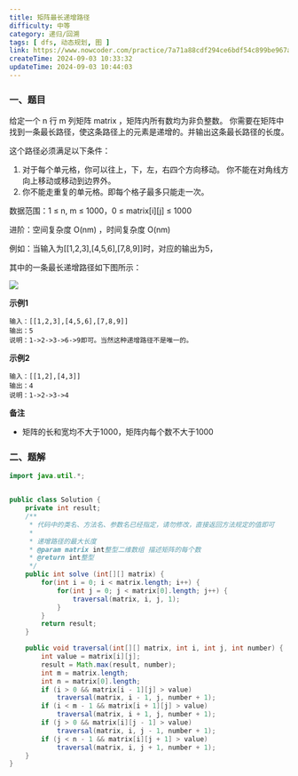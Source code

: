 ```yaml
---
title: 矩阵最长递增路径
difficulty: 中等
category: 递归/回溯
tags: [ dfs, 动态规划, 图 ]
link: https://www.nowcoder.com/practice/7a71a88cdf294ce6bdf54c899be967a2
createTime: 2024-09-03 10:33:32
updateTime: 2024-09-03 10:44:03
---
```


### 一、题目

给定一个 n 行 m 列矩阵 matrix ，矩阵内所有数均为非负整数。 你需要在矩阵中找到一条最长路径，使这条路径上的元素是递增的。并输出这条最长路径的长度。

这个路径必须满足以下条件：

1. 对于每个单元格，你可以往上，下，左，右四个方向移动。 你不能在对角线方向上移动或移动到边界外。
2. 你不能走重复的单元格。即每个格子最多只能走一次。

数据范围：1 ≤ n, m ≤ 1000，0 ≤ matrix[i][j] ≤ 1000

进阶：空间复杂度 O(nm) ，时间复杂度 O(nm)

例如：当输入为[[1,2,3],[4,5,6],[7,8,9]]时，对应的输出为5，

其中的一条最长递增路径如下图所示：

![](https://uploadfiles.nowcoder.com/images/20211201/423483716_1638350164758/A6B05D015D3BE3C77C34DDF224044A1F)

**示例1**

```
输入：[[1,2,3],[4,5,6],[7,8,9]]
输出：5
说明：1->2->3->6->9即可。当然这种递增路径不是唯一的。 
```

**示例2**

```
输入：[[1,2],[4,3]]
输出：4
说明：1->2->3->4
```

**备注**

- 矩阵的长和宽均不大于1000，矩阵内每个数不大于1000

### 二、题解

```java
import java.util.*;


public class Solution {
    private int result;
    /**
     * 代码中的类名、方法名、参数名已经指定，请勿修改，直接返回方法规定的值即可
     *
     * 递增路径的最大长度
     * @param matrix int整型二维数组 描述矩阵的每个数
     * @return int整型
     */
    public int solve (int[][] matrix) {
        for(int i = 0; i < matrix.length; i++) {
            for(int j = 0; j < matrix[0].length; j++) {
                traversal(matrix, i, j, 1);
            }
        }
        return result;
    }

    public void traversal(int[][] matrix, int i, int j, int number) {
        int value = matrix[i][j];
        result = Math.max(result, number);
        int m = matrix.length;
        int n = matrix[0].length;
        if (i > 0 && matrix[i - 1][j] > value)
            traversal(matrix, i - 1, j, number + 1);
        if (i < m - 1 && matrix[i + 1][j] > value)
            traversal(matrix, i + 1, j, number + 1);
        if (j > 0 && matrix[i][j - 1] > value)
            traversal(matrix, i, j - 1, number + 1);
        if (j < n - 1 && matrix[i][j + 1] > value)
            traversal(matrix, i, j + 1, number + 1);
    }
}
```